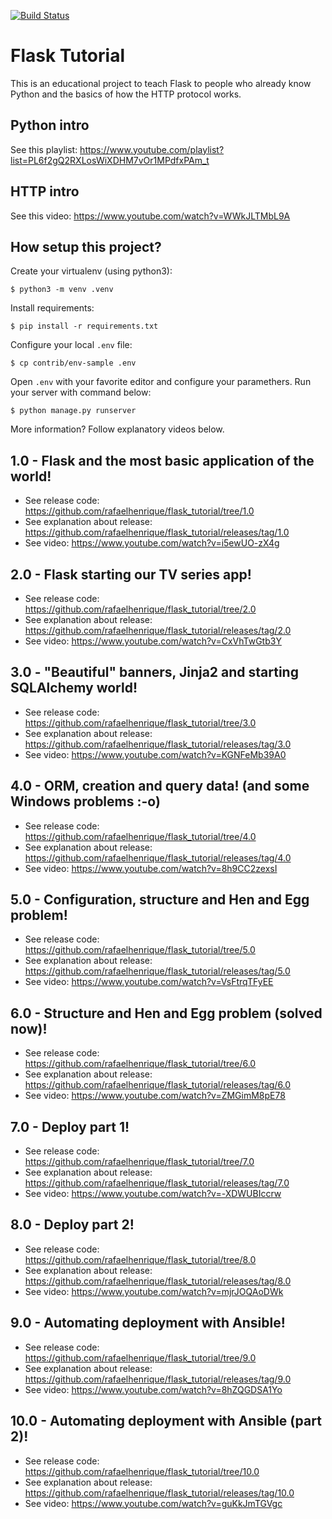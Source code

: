 [![Build Status](https://travis-ci.org/rafaelhenrique/flask_tutorial.svg?branch=master)](https://travis-ci.org/rafaelhenrique/flask_tutorial)

# Flask Tutorial

This is an educational project to teach Flask to people who already know Python and the basics of how the HTTP protocol works.

## Python intro

See this playlist: https://www.youtube.com/playlist?list=PL6f2gQ2RXLosWiXDHM7vOr1MPdfxPAm_t

## HTTP intro

See this video: https://www.youtube.com/watch?v=WWkJLTMbL9A

## How setup this project?

Create your virtualenv (using python3):

```
$ python3 -m venv .venv
```

Install requirements:

```
$ pip install -r requirements.txt
```

Configure your local `.env` file:

```
$ cp contrib/env-sample .env
```

Open `.env` with your favorite editor and configure your paramethers. Run your server with command below:

```
$ python manage.py runserver
```

More information? Follow explanatory videos below.

## 1.0 - Flask and the most basic application of the world!

- See release code: https://github.com/rafaelhenrique/flask_tutorial/tree/1.0
- See explanation about release: https://github.com/rafaelhenrique/flask_tutorial/releases/tag/1.0
- See video: https://www.youtube.com/watch?v=i5ewUO-zX4g

## 2.0 - Flask starting our TV series app!

- See release code: https://github.com/rafaelhenrique/flask_tutorial/tree/2.0
- See explanation about release: https://github.com/rafaelhenrique/flask_tutorial/releases/tag/2.0
- See video: https://www.youtube.com/watch?v=CxVhTwGtb3Y

## 3.0 - "Beautiful" banners, Jinja2 and starting SQLAlchemy world!

- See release code: https://github.com/rafaelhenrique/flask_tutorial/tree/3.0
- See explanation about release: https://github.com/rafaelhenrique/flask_tutorial/releases/tag/3.0
- See video: https://www.youtube.com/watch?v=KGNFeMb39A0

## 4.0 - ORM, creation and query data! (and some Windows problems :-o)

- See release code: https://github.com/rafaelhenrique/flask_tutorial/tree/4.0
- See explanation about release: https://github.com/rafaelhenrique/flask_tutorial/releases/tag/4.0
- See video: https://www.youtube.com/watch?v=8h9CC2zexsI

## 5.0 - Configuration, structure and Hen and Egg problem!

- See release code: https://github.com/rafaelhenrique/flask_tutorial/tree/5.0
- See explanation about release: https://github.com/rafaelhenrique/flask_tutorial/releases/tag/5.0
- See video: https://www.youtube.com/watch?v=VsFtrqTFyEE

## 6.0 - Structure and Hen and Egg problem (solved now)!

- See release code: https://github.com/rafaelhenrique/flask_tutorial/tree/6.0
- See explanation about release: https://github.com/rafaelhenrique/flask_tutorial/releases/tag/6.0
- See video: https://www.youtube.com/watch?v=ZMGimM8pE78

## 7.0 - Deploy part 1!

- See release code: https://github.com/rafaelhenrique/flask_tutorial/tree/7.0
- See explanation about release: https://github.com/rafaelhenrique/flask_tutorial/releases/tag/7.0
- See video: https://www.youtube.com/watch?v=-XDWUBIccrw

## 8.0 - Deploy part 2!

- See release code: https://github.com/rafaelhenrique/flask_tutorial/tree/8.0
- See explanation about release: https://github.com/rafaelhenrique/flask_tutorial/releases/tag/8.0
- See video: https://www.youtube.com/watch?v=mjrJOQAoDWk

## 9.0 - Automating deployment with Ansible!

- See release code: https://github.com/rafaelhenrique/flask_tutorial/tree/9.0
- See explanation about release: https://github.com/rafaelhenrique/flask_tutorial/releases/tag/9.0
- See video: https://www.youtube.com/watch?v=8hZQGDSA1Yo

## 10.0 - Automating deployment with Ansible (part 2)!

- See release code: https://github.com/rafaelhenrique/flask_tutorial/tree/10.0
- See explanation about release: https://github.com/rafaelhenrique/flask_tutorial/releases/tag/10.0
- See video: https://www.youtube.com/watch?v=guKkJmTGVgc


